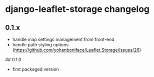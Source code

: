 # django-leaflet-storage changelog

## 0.1.x

- handle map settings management from front-end
- handle path styling options (https://github.com/yohanboniface/Leaflet.Storage/issues/26)

## 0.1.0

- first packaged version